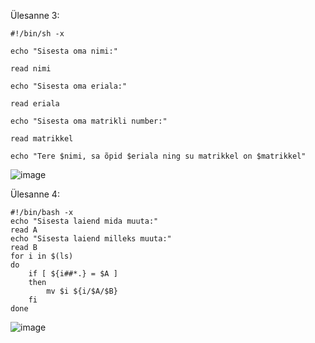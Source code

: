 Ülesanne 3:
```
#!/bin/sh -x

echo "Sisesta oma nimi:"

read nimi

echo "Sisesta oma eriala:"

read eriala

echo "Sisesta oma matrikli number:"

read matrikkel

echo "Tere $nimi, sa õpid $eriala ning su matrikkel on $matrikkel"
```
![image](https://user-images.githubusercontent.com/92860669/201925826-c24d6280-bdc3-4ae5-9652-57a9b896f4c1.png)

Ülesanne 4:
```
#!/bin/bash -x
echo "Sisesta laiend mida muuta:"
read A
echo "Sisesta laiend milleks muuta:"
read B
for i in $(ls)
do
    if [ ${i##*.} = $A ]
    then
        mv $i ${i/$A/$B}
    fi
done
```

![image](https://user-images.githubusercontent.com/92860669/201926468-87e00e76-8010-4c55-97d8-6987002235df.png)
